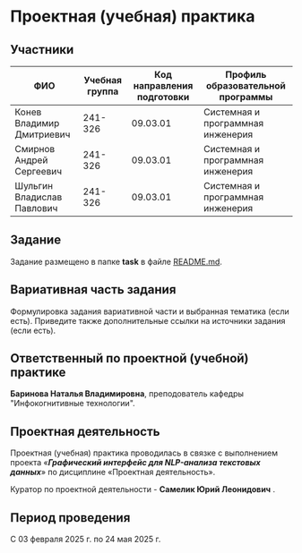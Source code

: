 # Проектная (учебная) практика

## Участники

| ФИО | Учебная группа | Код направления подготовки | Профиль образовательной программы |
|-|-|-|-|
| Конев Владимир Дмитриевич | 241-326| 09.03.01 | Системная и программная инженерия |
| Смирнов Андрей Сергеевич | 241-326 | 09.03.01 | Системная и программная инженерия |
| Шульгин Владислав Павлович | 241-326 | 09.03.01 | Системная и программная инженерия |

## Задание

Задание размещено в папке **task** в файле [README.md](task/README.md).

## Вариативная часть задания

Формулировка задания вариативной части и выбранная тематика (если есть). Приведите также дополнительные ссылки на источники задания (если есть).

## Ответственный по проектной (учебной) практике

**Баринова Наталья Владимировна**, преподователь кафедры "Инфокогнитивные технологии".

## Проектная деятельность

Проектная (учебная) практика проводилась в связке с выполнением проекта «***Графический интерфейс для NLP-анализа текстовых данных***» по дисциплине «Проектная деятельность».

Куратор по проектной деятельности - **Самелик Юрий Леонидович** .

## Период проведения

С 03 февраля 2025 г. по 24 мая 2025 г.
